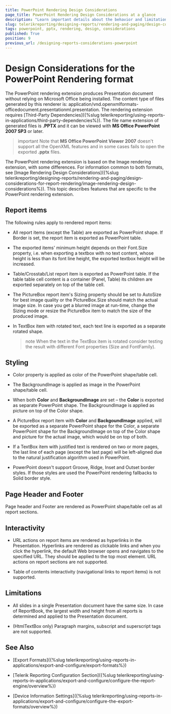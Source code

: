 ```yaml
---
title: PowerPoint Rendering Design Considerations
page_title: PowerPoint Rendering Design Considerations at a glance
description: "Learn important details about the behavior and limitations of the PowerPoint rendering format, that need to be taken into account when designing a report with PowerPoint rendering in mind."
slug: telerikreporting/designing-reports/rendering-and-paging/design-considerations-for-report-rendering/powerpoint-rendering-design-considerations
tags: powerpoint, pptx, rendering, design, considerations
published: True
position: 9
previous_url: /designing-reports-considerations-powerpoint
---
```


# Design Considerations for the PowerPoint Rendering format

The PowerPoint rendering extension produces Presentation document without relying on Microsoft Office being installed. The content type of files generated by this renderer is: application/vnd.openxmlformats-officedocument.presentationml.presentation. The rendering extension requires [Third-Party Dependencies]({%slug telerikreporting/using-reports-in-applications/third-party-dependencies%}). The file name extension of generated files is __.PPTX__ and it can be viewed with __MS Office PowerPoint 2007 SP3__ or later.

>important Note that __MS Office PowerPoint Viewer 2007__ doesn't support all the OpenXML features and in some cases fails to open the exported __.pptx__ files.

The PowerPoint rendering extension is based on the Image rendering extension, with some differences. For information common to both formats, see [Image Rendering Design Considerations]({%slug telerikreporting/designing-reports/rendering-and-paging/design-considerations-for-report-rendering/image-rendering-design-considerations%}). This topic describes features that are specific to the PowerPoint rendering extension.

## Report items

The following rules apply to rendered report items:

* All report items (except the Table) are exported as PowerPoint shape. If Border is set, the report item is exported as PowerPoint table.

* The exported items' minimum height depends on their Font.Size property, i.e. when exporting a textbox with no text content, whose height is less than its font line height, the exported textbox height will be increased.

* Table/Crosstab/List report item is exported as PowerPoint table. If the table table cell content is a container (Panel, Table) its children are exported separately on top of the table cell.

* The PictureBox report item's Sizing property should be set to AutoSize for best image quality or the PictureBox.Size should match the actual image size. In case you get a blurred image at run-time, change the Sizing mode or resize the PictureBox item to match the size of the produced image.

* In TextBox item with rotated text, each text line is exported as a separate rotated shape.

	>note When the text in the TextBox item is rotated consider testing the result with different Font properties (Size and FontFamily).

## Styling

* Color property is applied as color of the PowerPoint shape/table cell.

* The BackgroundImage is applied as image in the PowerPoint shape/table cell.

* When both __Color__ and __BackgroundImage__ are set – the __Color__ is exported as separate PowerPoint shape. The BackgroundImage is applied as picture on top of the Color shape.

* A PictureBox report item with __Color__ and __BackgoundImage__ applied, will be exported as a separate PowerPoint shape for the Color, a separate PowerPoint shape for the BackgroundImage on top of the Color shape and picture for the actual image, which would be on top of both.

* If a TextBox item with justified text is rendered on two or more pages, the last line of each page (except the last page) will be left-aligned due to the natural justification algorithm used in PowerPoint.

* PowerPoint doesn't support Groove, Ridge, Inset and Outset border styles. If those styles are used the PowerPoint rendering fallbacks to Solid border style.

## Page Header and Footer

Page header and Footer are rendered as PowerPoint shape/table cell as all report sections.

## Interactivity

* URL actions on report items are rendered as hyperlinks in the Presentation. Hyperlinks are rendered as clickable links and when you click the hyperlink, the default Web browser opens and navigates to the specified URL. They should be applied to the top most element. URL actions on report sections are not supported.

* Table of contents interactivity (navigational links to report items) is not supported.

## Limitations

* All slides in a single Presentation document have the same size. In case of ReportBook, the largest width and height from all reports is determined and applied to the Presentation document.

* (HtmlTextBox only) Paragraph margins, subscript and superscript tags are not supported.

## See Also

 * [Export Formats]({%slug telerikreporting/using-reports-in-applications/export-and-configure/export-formats%})

 * [Telerik Reporting Configuration Section]({%slug telerikreporting/using-reports-in-applications/export-and-configure/configure-the-report-engine/overview%})

 * [Device Information Settings]({%slug telerikreporting/using-reports-in-applications/export-and-configure/configure-the-export-formats/overview%})
